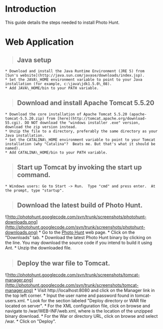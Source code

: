 # Introduction #

This guide details the steps needed to install Photo Hunt.


# Web Application #
> ## Java setup ##
    * Download and install the Java Runtime Environment (JRE 5) from [Sun's website](http://java.sun.com/javase/downloads/index.jsp).
    * Set the JAVA\_HOME environment variable to point to your Java installation (for example, c:\java\jdk1.5.0\_08).
    * Add JAVA\_HOME/bin to your PATH variable.
> ## Download and install Apache Tomcat 5.5.20 ##
    * Download the core installation of Apache Tomcat 5.5.20 (apache-tomcat-5.5.20.zip) from [here](http://tomcat.apache.org/download-55.cgi). DO NOT download the "windows installer .exe" version, download the zip version instead.
    * Unzip the file to a directory, preferably the same directory as your Java installation.
    * Set the CATALINA\_HOME environment variable to point to your Tomcat installation (why "Catalina"?  Beats me. But that's what it should be named).
    * Add CATALINA\_HOME/bin to your PATH variable.
> ## Start up Tomcat by invoking the start up command. ##
    * Windows users: Go to Start -> Run.  Type "cmd" and press enter.  At the prompt, type "startup".
> ## Download the latest build of Photo Hunt. ##
![http://photohunt.googlecode.com/svn/trunk/screenshots/photohunt-downloads.png](http://photohunt.googlecode.com/svn/trunk/screenshots/photohunt-downloads.png)
    * Go to the [Photo Hunt](http://code.google.com/p/photohunt/) web page.
    * Click on the "Downloads" tab.
    * Download the latest Photo Hunt binary by clicking on the line.  You may download the source code if you intend to build it using Ant.
    * Unzip the downloaded file.
> ## Deploy the war file to Tomcat. ##
![http://photohunt.googlecode.com/svn/trunk/screenshots/tomcat-manager.png](http://photohunt.googlecode.com/svn/trunk/screenshots/tomcat-manager.png)
    * Visit http://localhost:8080 and click on the Manager link in the top left corner.
    * Input the user name and password found in tomcat-users.xml.
    * Look for the section labeled "Deploy directory or WAR file located on server".
    * For the XML configuration file, click on browse and navigate to <Photo Hunt>/war/WEB-INF/web.xml, where <Photo Hunt> is the location of the unzipped binary download.
    * For the War or directory URL, click on browse and select <Photo Hunt>/war.
    * Click on "Deploy".





